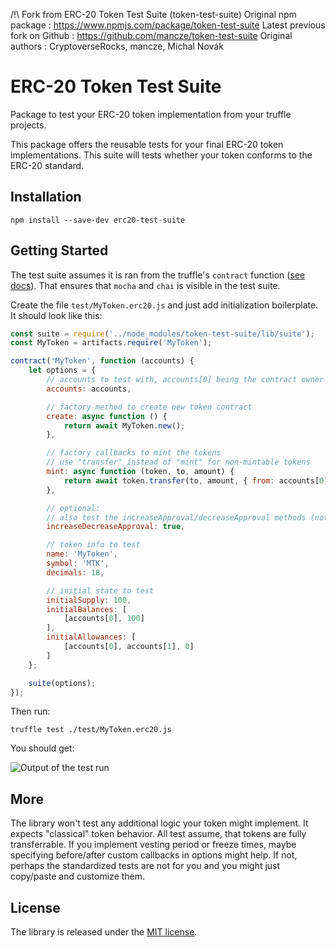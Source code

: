 /!\ Fork from ERC-20 Token Test Suite (token-test-suite)
Original npm package : https://www.npmjs.com/package/token-test-suite
Latest previous fork on Github : https://github.com/mancze/token-test-suite
Original authors : CryptoverseRocks, mancze, Michal Novák 

ERC-20 Token Test Suite
=======================

Package to test your ERC-20 token implementation from your truffle projects.

This package offers the reusable tests for your final ERC-20 token implementations. This suite will
tests whether your token conforms to the ERC-20 standard.

Installation
------------

```shell
npm install --save-dev erc20-test-suite
```

Getting Started
---------------

The test suite assumes it is ran from the truffle's `contract` function ([see docs](http://truffleframework.com/docs/getting_started/javascript-tests)). That ensures that `mocha` and `chai` is visible in the test suite.

Create the file `test/MyToken.erc20.js` and just add initialization boilerplate. It should look like this:

```js
const suite = require('../node_modules/token-test-suite/lib/suite');
const MyToken = artifacts.require('MyToken');

contract('MyToken', function (accounts) {
	let options = {
		// accounts to test with, accounts[0] being the contract owner
		accounts: accounts,

		// factory method to create new token contract
		create: async function () {
			return await MyToken.new();
		},

		// factory callbacks to mint the tokens
		// use "transfer" instead of "mint" for non-mintable tokens
		mint: async function (token, to, amount) {
			return await token.transfer(to, amount, { from: accounts[0] });
		},

		// optional:
		// also test the increaseApproval/decreaseApproval methods (not part of the ERC-20 standard)
		increaseDecreaseApproval: true,

		// token info to test
		name: 'MyToken',
		symbol: 'MTK',
		decimals: 18,

		// initial state to test
		initialSupply: 100,
		initialBalances: [
			[accounts[0], 100]
		],
		initialAllowances: [
			[accounts[0], accounts[1], 0]
		]
	};

	suite(options);
});
```

Then run:

```shell
truffle test ./test/MyToken.erc20.js
```

You should get:

![Output of the test run](./assets/test-run.png?raw=true)

More
----

The library won't test any additional logic your token might implement. It expects "classical" token
behavior. All test assume, that tokens are fully transferrable. If you implement vesting period or
freeze times, maybe specifying before/after custom callbacks in options might help. If not, perhaps
the standardized tests are not for you and you might just copy/paste and customize them.

License
-------

The library is released under the [MIT license](LICENSE.md).
